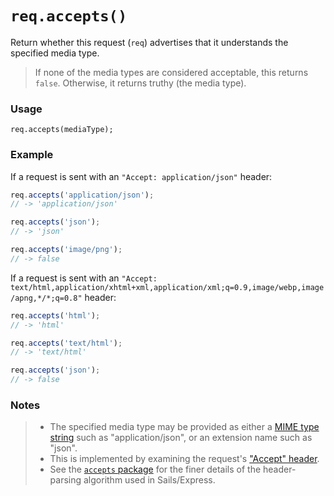 # `req.accepts()`

Return whether this request (`req`) advertises that it understands the specified media type.

> If none of the media types are considered acceptable, this returns `false`.  Otherwise, it returns truthy (the media type).

### Usage
```usage
req.accepts(mediaType);
```

### Example

If a request is sent with an `"Accept: application/json"` header:

```javascript
req.accepts('application/json');
// -> 'application/json'

req.accepts('json');
// -> 'json'

req.accepts('image/png');
// -> false
```

If a request is sent with an `"Accept: text/html,application/xhtml+xml,application/xml;q=0.9,image/webp,image/apng,*/*;q=0.8"` header:

```javascript
req.accepts('html');
// -> 'html'

req.accepts('text/html');
// -> 'text/html'

req.accepts('json');
// -> false
```

### Notes

> + The specified media type may be provided as either a [MIME type string](https://developer.mozilla.org/en-US/docs/Web/HTTP/Basics_of_HTTP/MIME_types) such as "application/json", or an extension name such as "json".
> + This is implemented by examining the request's ["Accept" header](https://developer.mozilla.org/en-US/docs/Web/HTTP/Headers/Accept).
> + See the [`accepts` package](https://www.npmjs.com/package/accepts) for the finer details of the header-parsing algorithm used in Sails/Express.

<docmeta name="displayName" value="req.accepts()">
<docmeta name="pageType" value="method">

